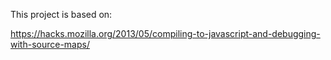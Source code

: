 This project is based on:

https://hacks.mozilla.org/2013/05/compiling-to-javascript-and-debugging-with-source-maps/